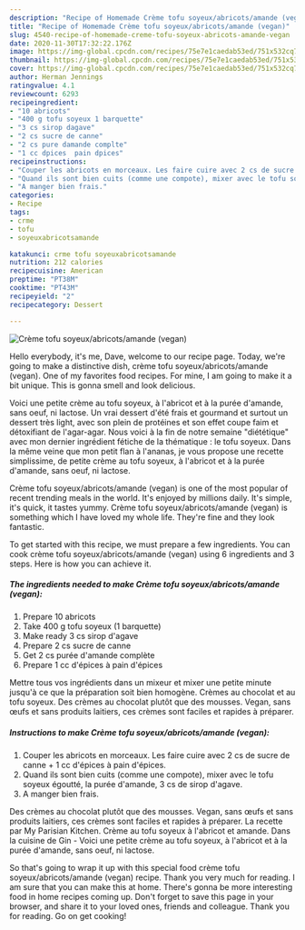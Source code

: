 ```yaml
---
description: "Recipe of Homemade Crème tofu soyeux/abricots/amande (vegan)"
title: "Recipe of Homemade Crème tofu soyeux/abricots/amande (vegan)"
slug: 4540-recipe-of-homemade-creme-tofu-soyeux-abricots-amande-vegan
date: 2020-11-30T17:32:22.176Z
image: https://img-global.cpcdn.com/recipes/75e7e1caedab53ed/751x532cq70/creme-tofu-soyeuxabricotsamande-vegan-photo-principale-de-la-recette.jpg
thumbnail: https://img-global.cpcdn.com/recipes/75e7e1caedab53ed/751x532cq70/creme-tofu-soyeuxabricotsamande-vegan-photo-principale-de-la-recette.jpg
cover: https://img-global.cpcdn.com/recipes/75e7e1caedab53ed/751x532cq70/creme-tofu-soyeuxabricotsamande-vegan-photo-principale-de-la-recette.jpg
author: Herman Jennings
ratingvalue: 4.1
reviewcount: 6293
recipeingredient:
- "10 abricots"
- "400 g tofu soyeux 1 barquette"
- "3 cs sirop dagave"
- "2 cs sucre de canne"
- "2 cs pure damande complte"
- "1 cc dpices  pain dpices"
recipeinstructions:
- "Couper les abricots en morceaux. Les faire cuire avec 2 cs de sucre de canne + 1 cc d&#39;épices à pain d&#39;épices."
- "Quand ils sont bien cuits (comme une compote), mixer avec le tofu soyeux égoutté, la purée d&#39;amande, 3 cs de sirop d&#39;agave."
- "A manger bien frais."
categories:
- Recipe
tags:
- crme
- tofu
- soyeuxabricotsamande

katakunci: crme tofu soyeuxabricotsamande 
nutrition: 212 calories
recipecuisine: American
preptime: "PT38M"
cooktime: "PT43M"
recipeyield: "2"
recipecategory: Dessert

---
```



![Crème tofu soyeux/abricots/amande (vegan)](https://img-global.cpcdn.com/recipes/75e7e1caedab53ed/751x532cq70/creme-tofu-soyeuxabricotsamande-vegan-photo-principale-de-la-recette.jpg)

Hello everybody, it's me, Dave, welcome to our recipe page. Today, we're going to make a distinctive dish, crème tofu soyeux/abricots/amande (vegan). One of my favorites food recipes. For mine, I am going to make it a bit unique. This is gonna smell and look delicious.

Voici une petite crème au tofu soyeux, à l&#39;abricot et à la purée d&#39;amande, sans oeuf, ni lactose. Un vrai dessert d&#39;été frais et gourmand et surtout un dessert très light, avec son plein de protéines et son effet coupe faim et détoxifiant de l&#39;agar-agar. Nous voici à la fin de notre semaine &#34;diététique&#34; avec mon dernier ingrédient fétiche de la thématique : le tofu soyeux. Dans la même veine que mon petit flan à l&#39;ananas, je vous propose une recette simplissime, de petite crème au tofu soyeux, à l&#39;abricot et à la purée d&#39;amande, sans oeuf, ni lactose.

Crème tofu soyeux/abricots/amande (vegan) is one of the most popular of recent trending meals in the world. It's enjoyed by millions daily. It's simple, it's quick, it tastes yummy. Crème tofu soyeux/abricots/amande (vegan) is something which I have loved my whole life. They're fine and they look fantastic.


To get started with this recipe, we must prepare a few ingredients. You can cook crème tofu soyeux/abricots/amande (vegan) using 6 ingredients and 3 steps. Here is how you can achieve it.

<!--inarticleads1-->

##### The ingredients needed to make Crème tofu soyeux/abricots/amande (vegan):

1. Prepare 10 abricots
1. Take 400 g tofu soyeux (1 barquette)
1. Make ready 3 cs sirop d&#39;agave
1. Prepare 2 cs sucre de canne
1. Get 2 cs purée d&#39;amande complète
1. Prepare 1 cc d&#39;épices à pain d&#39;épices


Mettre tous vos ingrédients dans un mixeur et mixer une petite minute jusqu&#39;à ce que la préparation soit bien homogène. Crèmes au chocolat et au tofu soyeux. Des crèmes au chocolat plutôt que des mousses. Vegan, sans œufs et sans produits laitiers, ces crèmes sont faciles et rapides à préparer. 

<!--inarticleads2-->

##### Instructions to make Crème tofu soyeux/abricots/amande (vegan):

1. Couper les abricots en morceaux. Les faire cuire avec 2 cs de sucre de canne + 1 cc d&#39;épices à pain d&#39;épices.
1. Quand ils sont bien cuits (comme une compote), mixer avec le tofu soyeux égoutté, la purée d&#39;amande, 3 cs de sirop d&#39;agave.
1. A manger bien frais.


Des crèmes au chocolat plutôt que des mousses. Vegan, sans œufs et sans produits laitiers, ces crèmes sont faciles et rapides à préparer. La recette par My Parisian Kitchen. Crème au tofu soyeux à l&#39;abricot et amande. Dans la cuisine de Gin - Voici une petite crème au tofu soyeux, à l&#39;abricot et à la purée d&#39;amande, sans oeuf, ni lactose. 

So that's going to wrap it up with this special food crème tofu soyeux/abricots/amande (vegan) recipe. Thank you very much for reading. I am sure that you can make this at home. There's gonna be more interesting food in home recipes coming up. Don't forget to save this page in your browser, and share it to your loved ones, friends and colleague. Thank you for reading. Go on get cooking!
